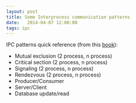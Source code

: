 ```yaml
---
layout: post
title: Some Interprocess communication patterns
date:   2014-04-07 12:00:00
tags: ipc
---
```


IPC patterns quick reference (from this [book][book]):

- Mutual exclusion (2 process, n process)
- Critical section (2 process, n process)
- Signaling (2 process, n process)
- Rendezvous (2 process, n process)
- Producer/Consumer
- Server/Client
- Database update/read

[book]: http://www.cs.unm.edu/~crowley/osbook/begin.html
